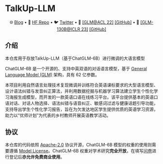 # TalkUp-LLM

<p align="center">
   🌐 <a href="https://chatglm.cn/blog" target="_blank">Blog</a> • 🤗 <a href="https://huggingface.co/THUDM/chatglm-6b" target="_blank">HF Repo</a> • 🐦 <a href="https://twitter.com/thukeg" target="_blank">Twitter</a> • 📃 <a href="https://arxiv.org/abs/2103.10360" target="_blank">[GLM@ACL 22]</a> <a href="https://github.com/THUDM/GLM" target="_blank">[GitHub]</a> • 📃 <a href="https://arxiv.org/abs/2210.02414" target="_blank">[GLM-130B@ICLR 23]</a> <a href="https://github.com/THUDM/GLM-130B" target="_blank">[GitHub]</a> <br>
</p>

## 介绍
本仓库用于存放TalkUp-LLM（基于ChatGLM-6B）进行微调的大语言模型

ChatGLM-6B 是一个开源的、支持中英双语的对话语言模型，基于 [General Language Model (GLM)](https://github.com/THUDM/GLM) 架构，具有 62 亿参数。

本项目利用自然语言处理技术复现微调并训练符合英语课标要求的大型语言模型、设计语法纠错与发音纠正算法，并利用数据挖掘与机器学习算法建立学生个性化学习海报生成模型，而开发的一款英语口语在线练习平台。该平台提供基本的英语口语对话、对话人物选择、语法纠错与语音纠正、敏感词过滤与健康话题引导功能，支持导出学生个性化学习报告，旨在为欠发达地区学生提供优质的英语学习资源，助力以“优师计划”为代表的乡村教师开展英语教学活动。

## 协议

本仓库的代码依照 [Apache-2.0](LICENSE) 协议开源，ChatGLM-6B 模型的权重的使用则需要遵循 [Model License](MODEL_LICENSE)。ChatGLM-6B 权重对学术研究**完全开放**，在填写[问卷](https://open.bigmodel.cn/mla/form)进行登记后**亦允许免费商业使用**。

